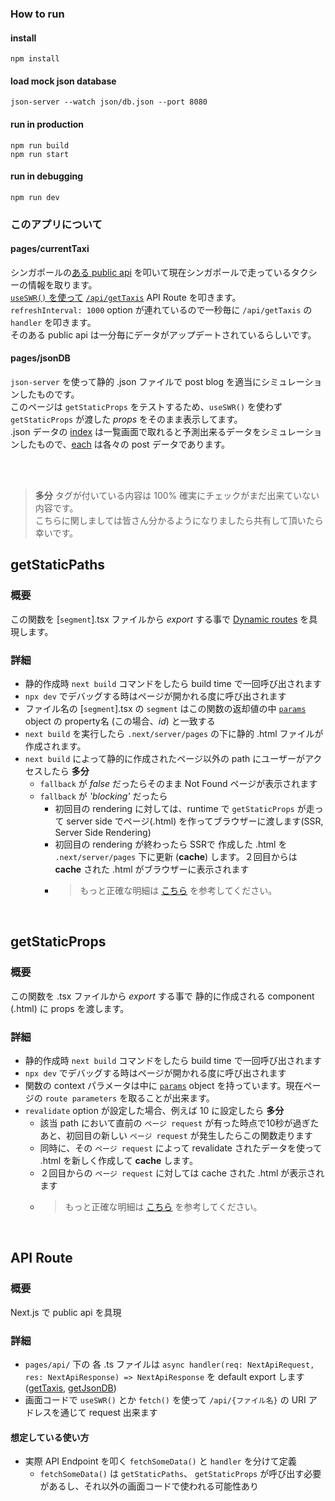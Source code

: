 ### How to run
#### install
```
npm install
```
#### load mock json database
```
json-server --watch json/db.json --port 8080
```
#### run in production
```
npm run build
npm run start
```
#### run in debugging
```
npm run dev
```

### このアプリについて
#### pages/currentTaxi
シンガポールの[ある public api](https://api.data.gov.sg/v1/transport/taxi-availability) を叩いて現在シンガポールで走っているタクシーの情報を取ります。<br/>
[`useSWR()` を使って](https://github.com/WONJONG-GONG/nextjs-isr-swr-tscopy/blob/master/pages/currentTaxi/index.tsx#L21) [`/api/getTaxis`](https://github.com/WONJONG-GONG/nextjs-isr-swr-tscopy/blob/master/pages/api/currentTaxi/getTaxis.ts#L4-L13) API Route を叩きます。<br/>
`refreshInterval: 1000` option が連れているので一秒毎に `/api/getTaxis` の `handler` を叩きます。<br/>
そのある public api は一分毎にデータがアップデートされているらしいです。

#### pages/jsonDB
`json-server` を使って静的 .json ファイルで post blog を適当にシミュレーションしたものです。<br/>
このページは `getStaticProps` をテストするため、`useSWR()` を使わず `getStaticProps` が渡した _props_ をそのまま表示してます。<br/>
.json データの [index](https://github.com/WONJONG-GONG/nextjs-isr-swr-tscopy/blob/master/json/db.json#L2) は一覧画面で取れると予測出来るデータをシミュレーションしたもので、[each](https://github.com/WONJONG-GONG/nextjs-isr-swr-tscopy/blob/master/json/db.json#L44) は各々の post データであります。


<br/>
<br/>

> **多分** タグが付いている内容は 100% 確実にチェックがまだ出来ていない内容です。<br/> こちらに関しましては皆さん分かるようになりましたら共有して頂いたら幸いです。

## getStaticPaths

### 概要
この関数を [`segment`].tsx ファイルから _export_ する事で [Dynamic routes](https://nextjs.org/docs/pages/building-your-application/routing/dynamic-routes) を具現します。
### 詳細
  * 静的作成時 `next build` コマンドをしたら build time で一回呼び出されます
  * `npx dev` でデバッグする時はページが開かれる度に呼び出されます
  * ファイル名の [`segment`].tsx の `segment` はこの関数の返却値の中 [`params`](https://github.com/WONJONG-GONG/nextjs-isr-swr-tscopy/blob/master/pages/jsonDB/post/%5Bid%5D.tsx#L27-L29) object の property名 (この場合、_id_) と一致する
  * `next build` を実行したら `.next/server/pages` の下に静的 .html ファイルが作成されます。
  * `next build` によって静的に作成されたページ以外の path にユーザーがアクセスしたら **多分**
    * `fallback` が _false_ だったらそのまま Not Found ページが表示されます
    * `fallback` が _'blocking'_ だったら
      * 初回目の rendering に対しては、runtime で `getStaticProps` が走って server side でページ(.html) を作ってブラウザーに渡します(SSR, Server Side Rendering)
      * 初回目の rendering が終わったら SSRで 作成した .html を `.next/server/pages` 下に更新 (**cache**) します。２回目からは **cache** された .html がブラウザーに表示されます
      * > もっと正確な明細は [こちら](https://nextjs.org/docs/pages/api-reference/functions/get-static-paths#fallback-blocking) を参考してください。

<br/>

## getStaticProps

### 概要
この関数を .tsx ファイルから _export_ する事で 静的に作成される component (.html) に props を渡します。
### 詳細
  * 静的作成時 `next build` コマンドをしたら build time で一回呼び出されます
  * `npx dev` でデバッグする時はページが開かれる度に呼び出されます
  * 関数の context パラメータは中に [`params`](https://nextjs.org/docs/pages/api-reference/functions/get-static-props#context-parameter) object を持っています。現在ページの `route parameters` を取ることが出来ます。
  * `revalidate` option が設定した場合、例えば 10 に設定したら **多分**
    * 該当 path において直前の `ページ request` が有った時点で10秒が過ぎたあと、初回目の新しい `ページ request` が発生したらこの関数走ります
    * 同時に、その `ページ request` によって revalidate されたデータを使って .html を新しく作成して **cache** します。
    * ２回目からの `ページ request` に対しては cache された .html が表示されます
    * > もっと正確な明細は [こちら](https://nextjs.org/docs/pages/api-reference/functions/get-static-props#revalidate) を参考してください。
    
<br/>

## API Route

### 概要
Next.js で public api を具現
### 詳細
  * `pages/api/` 下の 各 .ts ファイルは `async handler(req: NextApiRequest, res: NextApiResponse) => NextApiResponse` を default export します ([getTaxis](https://github.com/WONJONG-GONG/nextjs-isr-swr-tscopy/blob/master/pages/api/currentTaxi/getTaxis.ts#L15), [getJsonDB](https://github.com/WONJONG-GONG/nextjs-isr-swr-tscopy/blob/master/pages/api/jsonDB/getJsonDB.ts#L31))
  * 画面コードで `useSWR()` とか `fetch()` を使って `/api/{ファイル名}` の URI アドレスを通じて request 出来ます
#### 想定している使い方
  * 実際 API Endpoint を叩く `fetchSomeData()` と `handler` を分けて定義
    * `fetchSomeData()` は `getStaticPaths`、 `getStaticProps` が呼び出す必要があるし、それ以外の画面コードで使われる可能性あり